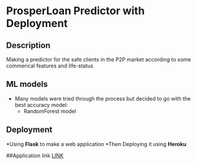 # ProsperLoan Predictor with Deployment
## Description 
Making a predictor for the safe clients in the P2P market according to some commerical features and life-status 

## ML models 
* Many models were tried through the process but decided to go with the best accuracy model:
     * RandomForest model 
     
## Deployment 
*Using **Flask** to make a web application 
*Then Deploying it using **Heroku**

##Application link 
[LINK](https://prosperloana.herokuapp.com/)
